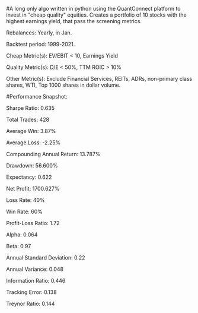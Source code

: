 #A long only algo written in python using the QuantConnect platform to invest in "cheap quality" equities. Creates a portfolio of 10 stocks with the highest earnings yield, that pass the screening metrics.

Rebalances: Yearly, in Jan.

Backtest period: 1999-2021.

Cheap Metric(s): EV/EBIT < 10, Earnings Yield

Quality Metric(s): D/E < 50%, TTM ROIC > 10%

Other Metric(s): Exclude Financial Services, REITs, ADRs, non-primary class shares, WTI, Top 1000 shares in dollar volume.

#Performance Snapshot:

Sharpe Ratio: 0.635

Total Trades: 428

Average Win: 3.87%

Average Loss: -2.25%

Compounding Annual Return: 13.787%

Drawdown: 56.600%

Expectancy: 0.622

Net Profit: 1700.627%

Loss Rate: 40%

Win Rate: 60%

Profit-Loss Ratio: 1.72

Alpha: 0.064

Beta: 0.97

Annual Standard Deviation: 0.22

Annual Variance: 0.048

Information Ratio: 0.446

Tracking Error: 0.138

Treynor Ratio: 0.144

